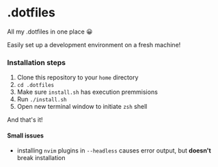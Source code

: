 # .dotfiles
All my .dotfiles in one place 😀

Easily set up a development environment on a fresh machine!

### Installation steps

1. Clone this repository to your `home` directory
2. `cd .dotfiles`
3. Make sure `install.sh` has execution premmisions
4. Run `./install.sh`
5. Open new terminal window to initiate `zsh` shell

And that's it!

#### Small issues

- installing `nvim` plugins in `--headless` causes error output, but **doesn't** break installation


